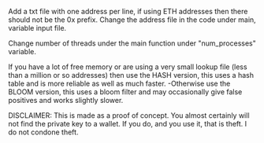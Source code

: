 Add a txt file with one address per line, if using ETH addresses then there should not be the 0x prefix. Change the address file in the code under main, variable input file.

Change number of threads under the main function under "num_processes" variable.

If you have a lot of free memory or are using a very small lookup file (less than a million or so addresses) then use the HASH version, this uses a hash table and is more reliable as well as much faster.
-Otherwise use the BLOOM version, this uses a bloom filter and may occasionally give false positives and works slightly slower.


DISCLAIMER: This is made as a proof of concept. You almost certainly will not find the private key to a wallet. If you do, and you use it, that is theft. I do not condone theft.
